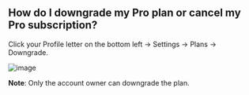 ## How do I downgrade my Pro plan or cancel my Pro subscription?

Click your Profile letter on the bottom left -> Settings -> Plans -> Downgrade.

![image](https://github.com/GoTolstoy/tolstoy-toly-kb/assets/159800692/57c64838-72aa-460a-8336-98efcebad5eb)


**Note**: Only the account owner can downgrade the plan.
